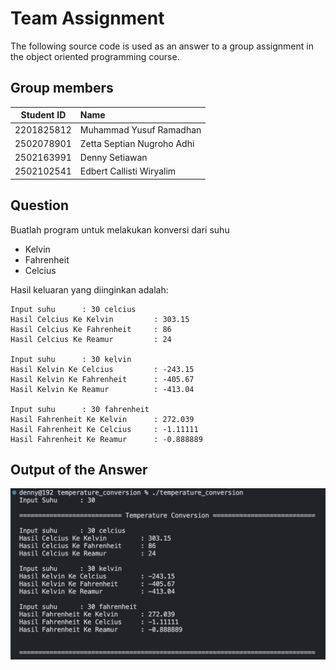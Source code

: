 
# Team Assignment

The following source code is used as an answer to a group assignment in the object oriented programming course.

## Group members
| Student ID |             Name           |
|:----------:|:-------------------------- |
| 2201825812 |   Muhammad Yusuf Ramadhan  |
| 2502078901 | Zetta Septian Nugroho Adhi |
| 2502163991 |        Denny Setiawan      |
| 2502102541 |  Edbert Callisti Wiryalim  | 

## Question
Buatlah program untuk melakukan konversi dari suhu  
- Kelvin
- Fahrenheit
- Celcius

Hasil keluaran yang diinginkan adalah:
```
Input suhu      : 30 celcius
Hasil Celcius Ke Kelvin         : 303.15
Hasil Celcius Ke Fahrenheit     : 86
Hasil Celcius Ke Reamur         : 24

Input suhu      : 30 kelvin
Hasil Kelvin Ke Celcius         : -243.15
Hasil Kelvin Ke Fahrenheit      : -405.67
Hasil Kelvin Ke Reamur          : -413.04

Input suhu      : 30 fahrenheit
Hasil Fahrenheit Ke Kelvin      : 272.039
Hasil Fahrenheit Ke Celcius     : -1.11111
Hasil Fahrenheit Ke Reamur      : -0.888889
```

## Output of the Answer 
![Screenshot](screenshoot-run-conversion.png)